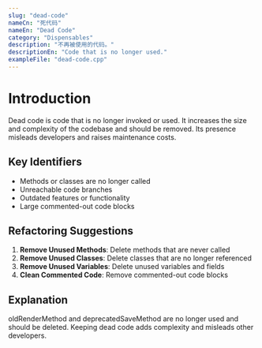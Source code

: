 ```yaml
---
slug: "dead-code"
nameCn: "死代码"
nameEn: "Dead Code"
category: "Dispensables"
description: "不再被使用的代码。"
descriptionEn: "Code that is no longer used."
exampleFile: "dead-code.cpp"
---
```


# Introduction

Dead code is code that is no longer invoked or used. It increases the size and complexity of the codebase and should be removed. Its presence misleads developers and raises maintenance costs.

## Key Identifiers

- Methods or classes are no longer called
- Unreachable code branches
- Outdated features or functionality
- Large commented-out code blocks

## Refactoring Suggestions

1. **Remove Unused Methods**: Delete methods that are never called
2. **Remove Unused Classes**: Delete classes that are no longer referenced
3. **Remove Unused Variables**: Delete unused variables and fields
4. **Clean Commented Code**: Remove commented-out code blocks

## Explanation

oldRenderMethod and deprecatedSaveMethod are no longer used and should be deleted. Keeping dead code adds complexity and misleads other developers.